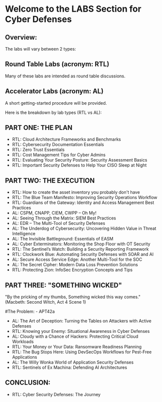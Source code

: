 # Welcome to the LABS Section for Cyber Defenses
## Overview:
The labs will vary between 2 types:
## Round Table Labs (acronym: RTL)
Many of these labs are intended as round table discussions.
## Accelerator Labs (acronym: AL)
A short getting-started procedure will be provided.

Here is the breakdown by lab types (RTL vs AL):

## PART ONE: THE PLAN
- RTL: Cloud Architecture Frameworks and Benchmarks
- RTL: Cybersecurity Documentation Essentials
- RTL: Zero Trust Essentials
- RTL: Cost Management Tips for Cyber Admins
- RTL: Evaluating Your Security Posture: Security Assessment Basics
- RTL: Important Security Defenses to Help Your CISO Sleep at Night

## PART TWO: THE EXECUTION
- RTL: How to create the asset inventory you probably don't have
- RTL: The Blue Team Manifesto: Improving Security Operations Workflow
- RTL: Guardians of the Gateway: Identity and Access Management Best Practices
- AL: CSPM, CNAPP, CIEM, CWPP – Oh My!
- AL: Seeing Through the Matrix: SIEM Best Practices
- AL: EDR – The Multi-Tool of Security Defenses
- AL: The Underdog of Cybersecurity: Uncovering Hidden Value in Threat Intelligence
- AL: The Invisible Battleground: Essentials of EASM
- AL: Cyber Exterminators: Monitoring the Shop Floor with OT Security
- RTL: The Sentinel’s Watch: Building a Security Reporting Framework
- RTL: Clockwork Blue: Automating Security Defenses with SOAR and AI
- AL: Secure Access Service Edge: Another Multi-Tool for the SOC
- AL: The Secret Cipher: Modern Data Loss Prevention Solutions
- RTL: Protecting Zion: InfoSec Encryption Concepts and Tips

## PART THREE: "SOMETHING WICKED"
"By the pricking of my thumbs, Something wicked this way comes." (Macbeth: Second Witch, Act 4 Scene 1)

#The Problem: - APT42a

- AL: The Art of Deception: Turning the Tables on Attackers with Active Defenses
- RTL: Knowing your Enemy: Situational Awareness in Cyber Defenses
- AL: Cloudy with a Chance of Hackers: Protecting Critical Cloud Workloads
- RTL: Your Money or Your Data: Ransomware Readiness Planning
- RTL: The Bug Stops Here: Using DevSecOps Workflows for Pest-Free Applications
- AL: The Willy Wonka World of Application Security Defenses
- RTL: Sentinels of Ex Machina: Defending AI Architectures

## CONCLUSION:
- RTL: Cyber Security Defenses: The Journey
